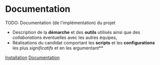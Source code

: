 # Documentation

TODO: Documentation (de l'implémentation) du projet

* Description de la **démarche** et des **outils** utilisés ainsi que des *collaborations* éventuelles avec les autres équipes,
* Réalisations du candidat comportant les **scripts** et les **configurations** les plus *significatifs* et en les argumentant**

[Installation](installation.md)
[Documentation](documentation.md)
